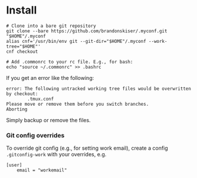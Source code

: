 # Install
```
# Clone into a bare git repository
git clone --bare https://github.com/brandonskiser/.myconf.git "$HOME"/.myconf
alias cnf='/usr/bin/env git --git-dir="$HOME"/.myconf --work-tree="$HOME"'
cnf checkout

# Add .commonrc to your rc file. E.g., for bash:
echo "source ~/.commonrc" >> .bashrc
```

If you get an error like the following:
```
error: The following untracked working tree files would be overwritten by checkout:
        .tmux.conf
Please move or remove them before you switch branches.
Aborting
```
Simply backup or remove the files.

### Git config overrides
To override git config (e.g., for setting work email), create a config `.gitconfig-work` with your overrides, e.g.
```
[user]
    email = "workemail"
```
